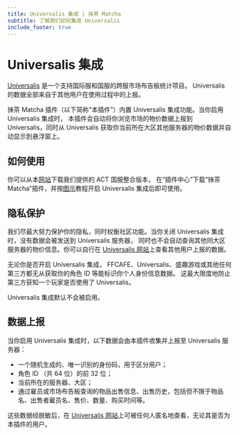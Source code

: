 ```yaml
---
title: Universalis 集成 | 抹茶 Matcha
subtitle: 了解我们如何集成 Universalis
include_footer: true
---
```


# Universalis 集成

[Universalis](https://universalis.app/) 是一个支持国际服和国服的跨服市场布告板统计项目。
Universalis 的数据全部来自于其他用户在使用过程中的上报。

抹茶 Matcha 插件（以下简称“本插件”）内置 Universalis 集成功能。当你启用 Universalis 集成时，
本插件会自动将你浏览市场的物价数据上报到 Universalis，同时从 Universalis 获取你当前所在大区其他服务器的物价数据并自动显示到悬浮窗上。

## 如何使用

你可以从本[网站](https://ffcafe.org/act/)下载我们提供的 ACT 国服整合版本，
在“插件中心”下载“抹茶 Matcha”插件，并按[图示](https://i.loli.net/2020/07/05/UNJmuoHWv1gicOV.jpg)教程开启 Universalis 集成后即可使用。

## 隐私保护

我们尽最大努力保护你的隐私，同时权衡社区功能。当你关闭 Universalis 集成时，没有数据会被发送到 Universalis 服务器，
同时也不会自动查询其他同大区服务器的物价信息。你可以自行在 [Universalis 网站](https://universalis.app/)上查看其他用户上报的数据。

无论你是否开启 Universalis 集成， FFCAFE、Universalis、盛趣游戏或其他任何第三方都无从获取你的角色 ID 等能标识你个人身份信息数据。
这最大限度地防止第三方获知一个玩家是否使用了 Universalis。

Universalis 集成默认不会被启用。

## 数据上报

当你启用 Universalis 集成时，以下数据会由本插件收集并上报至 Universalis 服务器：

* 一个随机生成的、唯一识别的身份码，用于区分用户；
* 角色 ID （共 64 位）的前 32 位；
* 当前所在的服务器、大区；
* 通过雇员或市场布告板查询的物品出售信息、出售历史，包括但不限于物品名、出售者雇员名、售价、数量、购买时间等。

这些数据经脱敏后，在 [Universalis 网站](https://universalis.app/)上可被任何人匿名地查看，无论其是否为本插件的用户。

